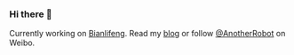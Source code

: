 ### Hi there 👋

Currently working on [Bianlifeng](https://bianlifeng.com/). Read my [blog](https://wenchao.ren) or follow [@AnotherRobot](https://weibo.com/AnotherRobot) on Weibo.

